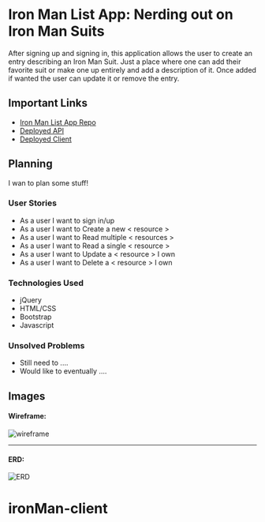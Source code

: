 # Iron Man List App: Nerding out on Iron Man Suits

After signing up and signing in, this application allows the user to create an entry describing an Iron Man Suit. Just a place where one can add their favorite suit or make one up entirely and add a description of it. Once added if wanted the user can update it or remove the entry.

## Important Links

- [Iron Man List App Repo](https://github.com/danny-pantoja/ironmanListApp-client
)
- [Deployed API](https://git.heroku.com/stormy-coast-80026.git)
- [Deployed Client](https://github.com/danny-pantoja/ironmanListApp-client/tree/master/ironMan-client)

## Planning

I wan to plan some stuff!

### User Stories

- As a user I want to sign in/up
- As a user I want to Create a new < resource >
- As a user I want to Read multiple < resources >
- As a user I want to Read a single < resource >
- As a user I want to Update a < resource > I own
- As a user I want to Delete a < resource > I own

### Technologies Used

- jQuery
- HTML/CSS
- Bootstrap
- Javascript

### Unsolved Problems

- Still need to ....
- Would like to eventually ....

## Images

#### Wireframe:
![wireframe](https://mega.nz/file/eYtlWATZ#SQ5WEQ-WO1p4lmFEvuyAIEQGEXgcHtiS97mDi1sI-UU)

---

#### ERD:
![ERD](https://www.smartdraw.com/entity-relationship-diagram/img/cardinality.jpg?bn=1510011144)
#  ironMan-client
